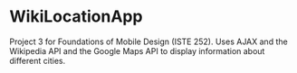 # WikiLocationApp
Project 3 for Foundations of Mobile Design (ISTE 252). Uses AJAX and the Wikipedia API and the Google Maps API to display information about different cities.
